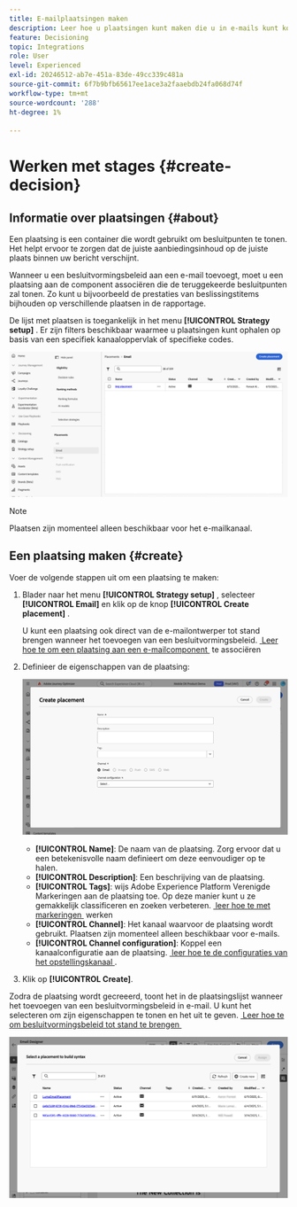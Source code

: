 ```yaml
---
title: E-mailplaatsingen maken
description: Leer hoe u plaatsingen kunt maken die u in e-mails kunt koppelen aan het beleid voor beslissingen.
feature: Decisioning
topic: Integrations
role: User
level: Experienced
exl-id: 20246512-ab7e-451a-83de-49cc339c481a
source-git-commit: 6f7b9bfb65617ee1ace3a2faaebdb24fa068d74f
workflow-type: tm+mt
source-wordcount: '288'
ht-degree: 1%

---
```


# Werken met stages {#create-decision}

## Informatie over plaatsingen {#about}

Een plaatsing is een container die wordt gebruikt om besluitpunten te tonen. Het helpt ervoor te zorgen dat de juiste aanbiedingsinhoud op de juiste plaats binnen uw bericht verschijnt.

Wanneer u een besluitvormingsbeleid aan een e-mail toevoegt, moet u een plaatsing aan de component associëren die de teruggekeerde besluitpunten zal tonen. Zo kunt u bijvoorbeeld de prestaties van beslissingstitems bijhouden op verschillende plaatsen in de rapportage.

De lijst met plaatsen is toegankelijk in het menu **[!UICONTROL Strategy setup]** . Er zijn filters beschikbaar waarmee u plaatsingen kunt ophalen op basis van een specifiek kanaaloppervlak of specifieke codes.

![](assets/placements-list.png)

>[!NOTE]
>
>Plaatsen zijn momenteel alleen beschikbaar voor het e-mailkanaal.

## Een plaatsing maken {#create}

Voer de volgende stappen uit om een plaatsing te maken:

1. Blader naar het menu **[!UICONTROL Strategy setup]** , selecteer **[!UICONTROL Email]** en klik op de knop **[!UICONTROL Create placement]** .

   U kunt een plaatsing ook direct van de e-mailontwerper tot stand brengen wanneer het toevoegen van een besluitvormingsbeleid. [&#x200B; Leer hoe te om een plaatsing aan een e-mailcomponent &#x200B;](../experience-decisioning/create-decision.md#save) te associëren

1. Definieer de eigenschappen van de plaatsing:

   ![](assets/placement-create.png)

   * **[!UICONTROL Name]**: De naam van de plaatsing. Zorg ervoor dat u een betekenisvolle naam definieert om deze eenvoudiger op te halen.
   * **[!UICONTROL Description]**: Een beschrijving van de plaatsing.
   * **[!UICONTROL Tags]**: wijs Adobe Experience Platform Verenigde Markeringen aan de plaatsing toe. Op deze manier kunt u ze gemakkelijk classificeren en zoeken verbeteren. [&#x200B; leer hoe te met markeringen &#x200B;](../start/search-filter-categorize.md#tags) werken
   * **[!UICONTROL Channel]**: Het kanaal waarvoor de plaatsing wordt gebruikt. Plaatsen zijn momenteel alleen beschikbaar voor e-mails.
   * **[!UICONTROL Channel configuration]**: Koppel een kanaalconfiguratie aan de plaatsing. [&#x200B; leer hoe te de configuraties van het opstellingskanaal &#x200B;](../configuration/channel-surfaces.md).

1. Klik op **[!UICONTROL Create]**.

Zodra de plaatsing wordt gecreeerd, toont het in de plaatsingslijst wanneer het toevoegen van een besluitvormingsbeleid in e-mail. U kunt het selecteren om zijn eigenschappen te tonen en het uit te geven. [&#x200B; Leer hoe te om besluitvormingsbeleid tot stand te brengen &#x200B;](../experience-decisioning/create-decision.md)

![](assets/placement-list.png)

